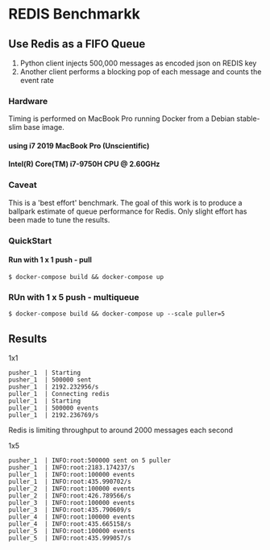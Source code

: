 # REDIS Benchmarkk

## Use Redis as a FIFO Queue

1. Python client injects 500,000 messages as encoded json on REDIS key
2. Another client performs a blocking pop of each message and counts the event rate

### Hardware

Timing is performed on MacBook Pro running Docker from a Debian stable-slim base image.

#### using i7 2019 MacBook Pro (Unscientific)
#### Intel(R) Core(TM) i7-9750H CPU @ 2.60GHz

### Caveat 

This is a 'best effort' benchmark.   The goal of this work is to produce a ballpark estimate of queue performance for Redis.  Only slight effort has been made to tune the results.


### QuickStart 

#### Run with 1 x 1 push - pull
```
$ docker-compose build && docker-compose up
```

### RUn with 1 x 5 push - multiqueue 
```
$ docker-compose build && docker-compose up --scale puller=5
```

## Results

1x1

```
pusher_1  | Starting
pusher_1  | 500000 sent
pusher_1  | 2192.232956/s
puller_1  | Connecting redis
puller_1  | Starting
puller_1  | 500000 events
puller_1  | 2192.236769/s
```

Redis is limiting throughput to around 2000 messages each second

1x5
```
pusher_1  | INFO:root:500000 sent on 5 puller
pusher_1  | INFO:root:2183.174237/s
puller_1  | INFO:root:100000 events
puller_1  | INFO:root:435.990702/s
puller_2  | INFO:root:100000 events
puller_2  | INFO:root:426.789566/s
puller_3  | INFO:root:100000 events
puller_3  | INFO:root:435.790609/s
puller_4  | INFO:root:100000 events
puller_4  | INFO:root:435.665158/s
puller_5  | INFO:root:100000 events
puller_5  | INFO:root:435.999057/s
```

